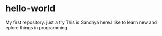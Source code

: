 # hello-world
My first repository. just a try
This is Sandhya here.I like to learn new and eplore things in programming.
